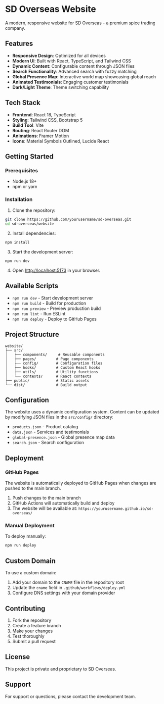 # SD Overseas Website

A modern, responsive website for SD Overseas - a premium spice trading company.

## Features

- **Responsive Design**: Optimized for all devices
- **Modern UI**: Built with React, TypeScript, and Tailwind CSS
- **Dynamic Content**: Configurable content through JSON files
- **Search Functionality**: Advanced search with fuzzy matching
- **Global Presence Map**: Interactive world map showcasing global reach
- **Animated Testimonials**: Engaging customer testimonials
- **Dark/Light Theme**: Theme switching capability

## Tech Stack

- **Frontend**: React 18, TypeScript
- **Styling**: Tailwind CSS, Bootstrap 5
- **Build Tool**: Vite
- **Routing**: React Router DOM
- **Animations**: Framer Motion
- **Icons**: Material Symbols Outlined, Lucide React

## Getting Started

### Prerequisites

- Node.js 18+ 
- npm or yarn

### Installation

1. Clone the repository:
```bash
git clone https://github.com/yourusername/sd-overseas.git
cd sd-overseas/website
```

2. Install dependencies:
```bash
npm install
```

3. Start the development server:
```bash
npm run dev
```

4. Open [http://localhost:5173](http://localhost:5173) in your browser.

## Available Scripts

- `npm run dev` - Start development server
- `npm run build` - Build for production
- `npm run preview` - Preview production build
- `npm run lint` - Run ESLint
- `npm run deploy` - Deploy to GitHub Pages

## Project Structure

```
website/
├── src/
│   ├── components/     # Reusable components
│   ├── pages/         # Page components
│   ├── config/        # Configuration files
│   ├── hooks/         # Custom React hooks
│   ├── utils/         # Utility functions
│   └── contexts/      # React contexts
├── public/            # Static assets
└── dist/              # Build output
```

## Configuration

The website uses a dynamic configuration system. Content can be updated by modifying JSON files in the `src/config/` directory:

- `products.json` - Product catalog
- `data.json` - Services and testimonials
- `global-presence.json` - Global presence map data
- `search.json` - Search configuration

## Deployment

### GitHub Pages

The website is automatically deployed to GitHub Pages when changes are pushed to the main branch.

1. Push changes to the main branch
2. GitHub Actions will automatically build and deploy
3. The website will be available at: `https://yourusername.github.io/sd-overseas/`

### Manual Deployment

To deploy manually:

```bash
npm run deploy
```

## Custom Domain

To use a custom domain:

1. Add your domain to the `CNAME` file in the repository root
2. Update the `cname` field in `.github/workflows/deploy.yml`
3. Configure DNS settings with your domain provider

## Contributing

1. Fork the repository
2. Create a feature branch
3. Make your changes
4. Test thoroughly
5. Submit a pull request

## License

This project is private and proprietary to SD Overseas.

## Support

For support or questions, please contact the development team.